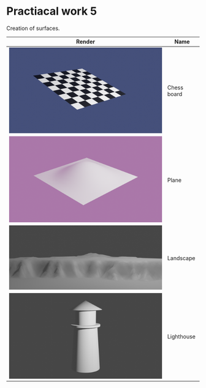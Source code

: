 # Practiacal work 5

Creation of surfaces.

| Render                       | Name        |
| ---------------------------- | ----------- |
| ![image](./ChessBoard.png)   | Chess board |
| ![image](./Plane.png)        | Plane       |
| ![image](./Landscape.png)    | Landscape   |
| ![image](./Lighthouse.png)   | Lighthouse  |
